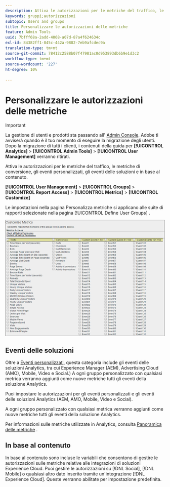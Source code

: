 ```yaml
---
description: Attiva le autorizzazioni per le metriche del traffico, le metriche di conversione, gli eventi personalizzati, gli eventi delle soluzioni e in base al contenuto.
keywords: gruppi;autorizzazioni
subtopic: Users and groups
title: Personalizzare le autorizzazioni delle metriche
feature: Admin Tools
uuid: 7bfff68a-2add-4068-a07d-87a4f624634c
exl-id: 84382ff1-845c-442a-9882-7eb9afcdec9a
translation-type: tm+mt
source-git-commit: 78412c2588b07f47981ac0d953893db6b9e1d3c2
workflow-type: tm+mt
source-wordcount: '227'
ht-degree: 10%

---
```


# Personalizzare le autorizzazioni delle metriche

>[!IMPORTANT]
>
>La gestione di utenti e prodotti sta passando all&#39; [Admin Console](https://helpx.adobe.com/it/enterprise/using/admin-console.html). Adobe ti avviserà quando è il tuo momento di eseguire la migrazione degli utenti. Dopo la migrazione di tutti i clienti, i contenuti della guida per **[!UICONTROL Analytics]** > **[!UICONTROL Admin Tools]** > **[!UICONTROL User Management]** verranno ritirati.

Attiva le autorizzazioni per le metriche del traffico, le metriche di conversione, gli eventi personalizzati, gli eventi delle soluzioni e in base al contenuto.

**[!UICONTROL User Management]** >  **[!UICONTROL Groups]** >  **[!UICONTROL Report Access]** >  **[!UICONTROL Metrics]** >  **[!UICONTROL Customize]**

Le impostazioni nella pagina Personalizza metriche si applicano alle suite di rapporti selezionate nella pagina [!UICONTROL Define User Groups] .

![](assets/customize-metrics.png)

## Eventi delle soluzioni

Oltre a [Eventi personalizzati](https://docs.adobe.com/content/help/it-IT/analytics/implementation/vars/page-vars/events/event-serialization.html), questa categoria include gli eventi delle soluzioni Analytics, tra cui Experience Manager (AEM), Advertising Cloud (AMO), Mobile, Video e Social.) A ogni gruppo personalizzato con qualsiasi metrica verranno aggiunti come nuove metriche tutti gli eventi della soluzione Analytics.

Puoi impostare le autorizzazioni per gli eventi personalizzati e gli eventi delle soluzioni Analytics (AEM, AMO, Mobile, Video e Social).

A ogni gruppo personalizzato con qualsiasi metrica verranno aggiunti come nuove metriche tutti gli eventi della soluzione Analytics.

Per informazioni sulle metriche utilizzate in Analytics, consulta [Panoramica delle metriche](/help/components/metrics/overview.md) .

## In base al contenuto

In base al contenuto sono incluse le variabili che consentono di gestire le autorizzazioni sulle metriche relative alle integrazioni di soluzioni Experience Cloud. Puoi gestire le autorizzazioni su [!DNL Social], [!DNL Mobile] o qualsiasi altro dato inserito tramite un&#39;integrazione [!DNL Experience Cloud]. Queste verranno abilitate per impostazione predefinita.
